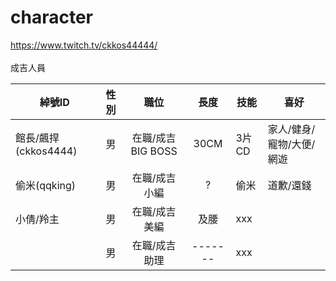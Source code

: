 # character
https://www.twitch.tv/ckkos44444/<br>
<br>
成吉人員<br>

| 綽號ID | 性別 | 職位 | 長度 | 技能 | 喜好 |
| --- |  :---: | :-------: | :---------: | --------- | --------- |
| 館長/飆捍(ckkos4444) | 男 | 在職/成吉 BIG BOSS | 30CM | 3片CD | 家人/健身/寵物/大便/網遊 |
| 偷米(qqking) | 男 | 在職/成吉小編 | ? | 偷米 | 道歉/還錢 |
| 小倩/羚主 | 男 | 在職/成吉美編 | 及腰 | xxx |
|  | 男 | 在職/成吉助理 | ------- | xxx |


<br>

  




